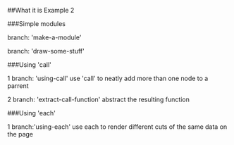 ##What it is
Example 2

###Simple modules

branch: 'make-a-module'

branch: 'draw-some-stuff'

###Using 'call'

1 branch: 'using-call'
use 'call' to neatly add more than one node to a parrent 
	
2 branch: 'extract-call-function'
abstract the resulting function 

###Using 'each'

1 branch:'using-each'
use each to render different cuts of the same data on the page 
